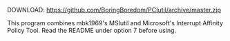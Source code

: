 DOWNLOAD: https://github.com/BoringBoredom/PCIutil/archive/master.zip

This program combines mbk1969's MSIutil and Microsoft's Interrupt Affinity Policy Tool. Read the README under option 7 before using.

